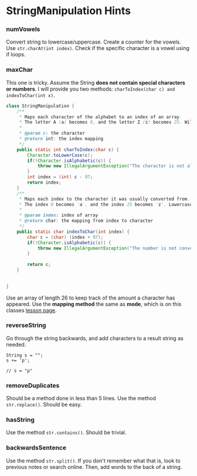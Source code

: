 # StringManipulation Hints

### numVowels

Convert string to lowercase/uppercase. Create a counter for the vowels. Use `str.charAt(int index)`. Check if the specific character is a vowel using if loops.

### maxChar

This one is tricky. Assume the String **does not contain special characters or numbers**. I will provide you two methods: `charToIndex(char c) and indexToChar(int x)`.

```java
class StringManipulation {
	/**
	 * Maps each character of the alphabet to an index of an array.
	 * The letter A (a) becomes 0, and the letter Z (z) becomes 25. Will throw an error if the input is not a character.
	 * 
	 * @param c: the character
	 * @return int: the index mapping
	 */
	public static int charToIndex(char c) {
		Character.toLowerCase(c); 
		if(!Character.isAlphabetic(c)) {
			throw new IllegalArgumentException("The character is not alphabetic");
		}
	    int index = (int) c - 97;
	    return index;
	}
    /**
	 * Maps each index to the character it was usually converted from. <p>
	 * The index 0 becomes 'a', and the index 25 becomes 'z'. Lowercase and Uppercase should not matter
	 * 
	 * @param index: index of array
	 * @return char: the mapping from index to character
	 */
	public static char indexToChar(int index) {
		char c = (char) (index + 97);
		if(!Character.isAlphabetic(c)) {
			throw new IllegalArgumentException("The number is not convertible to a character");
		}
		
		return c;
	}
    
    
}
```

Use an array of length 26 to keep track of the amount a character has appeared. Use the **mapping method** the same as **mode**, which is on this classes [lesson page](https://pulsaracademy.com/courses/introduction-java/lessons/5/). 

### reverseString

Go through the string backwards, and add characters to a result string as needed.

```
String s = "";
s += 'p';

// s = "p"
```

### removeDuplicates

Should be a method done in less than 5 lines. Use the method `str.replace()`. Should be easy.

### hasString

Use the method `str.contains()`. Should be trivial.

### backwardsSentence

Use the method `str.split()`. If you don't remember what that is, look to previous notes or search online. Then, add words to the back of a string.

